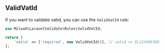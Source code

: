 ## ValidVatId

If you want to validate vatid, you can use the `ValidVatId` rule:

```php
use Milwad\LaravelValidate\Rules\ValidVatId;

return [
    'vatid' => ['required', new ValidVatId()], // vatid => EL123456789123
];
```
